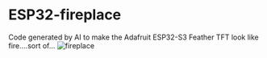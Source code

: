 # ESP32-fireplace
Code generated by AI to make the Adafruit ESP32-S3 Feather TFT look like fire....sort of...
![fireplace](https://user-images.githubusercontent.com/5065324/210295827-abe1a340-6fc2-4ed0-95df-436eb7082453.jpeg)
